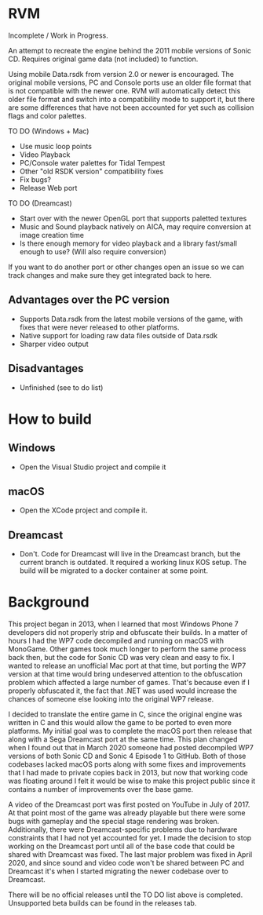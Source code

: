# RVM
Incomplete / Work in Progress.

An attempt to recreate the engine behind the 2011 mobile versions of Sonic CD. Requires original game data (not included) to function.

Using mobile Data.rsdk from version 2.0 or newer is encouraged. The original mobile versions, PC and Console ports use an older file format that is not compatible with the newer one. RVM will automatically detect this older file format and switch into a compatibility mode to support it, but there are some differences that have not been accounted for yet such as collision flags and color palettes.

TO DO (Windows + Mac)
- Use music loop points
- Video Playback
- PC/Console water palettes for Tidal Tempest
- Other "old RSDK version" compatibility fixes
- Fix bugs?
- Release Web port

TO DO (Dreamcast)
- Start over with the newer OpenGL port that supports paletted textures
- Music and Sound playback natively on AICA, may require conversion at image creation time
- Is there enough memory for video playback and a library fast/small enough to use? (Will also require conversion)

If you want to do another port or other changes open an issue so we can track changes and make sure they get integrated back to here.

## Advantages over the PC version
- Supports Data.rsdk from the latest mobile versions of the game, with fixes that were never released to other platforms.
- Native support for loading raw data files outside of Data.rsdk
- Sharper video output

## Disadvantages
- Unfinished (see to do list)

# How to build
## Windows
- Open the Visual Studio project and compile it

## macOS
- Open the XCode project and compile it.

## Dreamcast
- Don't. Code for Dreamcast will live in the Dreamcast branch, but the current branch is outdated. It required a working linux KOS setup. The build will be migrated to a docker container at some point.

# Background
This project began in 2013, when I learned that most Windows Phone 7 developers did not properly strip and obfuscate their builds. In a matter of hours I had the WP7 code decompiled and running on macOS with MonoGame. Other games took much longer to perform the same process back then, but the code for Sonic CD was very clean and easy to fix. I wanted to release an unofficial Mac port at that time, but porting the WP7 version at that time would bring undeserved attention to the obfuscation problem which affected a large number of games. That's because even if I properly obfuscated it, the fact that .NET was used would increase the chances of someone else looking into the original WP7 release.

I decided to translate the entire game in C, since the original engine was written in C and this would allow the game to be ported to even more platforms. My initial goal was to complete the macOS port then release that along with a Sega Dreamcast port at the same time. This plan changed when I found out that in March 2020 someone had posted decompiled WP7 versions of both Sonic CD and Sonic 4 Episode 1 to GitHub. Both of those codebases lacked macOS ports along with some fixes and improvements that I had made to private copies back in 2013, but now that working code was floating around I felt it would be wise to make this project public since it contains a number of improvements over the base game. 

A video of the Dreamcast port was first posted on YouTube in July of 2017. At that point most of the game was already playable but there were some bugs with gameplay and the special stage rendering was broken. Additionally, there were Dreamcast-specific problems due to hardware constraints that I had not yet accounted for yet. I made the decision to stop working on the Dreamcast port until all of the base code that could be shared with Dreamcast was fixed. The last major problem was fixed in April 2020, and since sound and video code won't be shared between PC and Dreamcast it's when I started migrating the newer codebase over to Dreamcast.

There will be no official releases until the TO DO list above is completed. Unsupported beta builds can be found in the releases tab.
